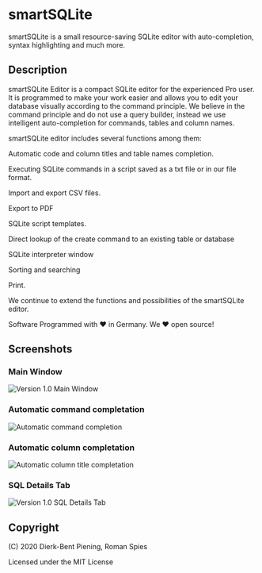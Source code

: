 # smartSQLite
 
smartSQLite is a small resource-saving SQLite editor with auto-completion, syntax highlighting and much more.


## Description

smartSQLite Editor is a compact SQLite editor for the experienced Pro user.
It is programmed to make your work easier and allows you to edit your database visually according to the command principle.
We believe in the command principle and do not use a query builder, instead we use intelligent auto-completion for commands, tables and column names.

smartSQLite editor includes several functions among them:

Automatic code and column titles and table names completion.

Executing SQLite commands in a script saved as a txt file or in our file format.

Import and export CSV files.

Export to PDF

SQLite script templates.

Direct lookup of the create command to an existing table or database

SQLite interpreter window

Sorting and searching

Print.

We continue to extend the functions and possibilities of the smartSQLite editor.
 
Software Programmed with ❤️ in Germany.
We ❤️ open source!

## Screenshots

### Main Window
![Version 1.0 Main Window](https://i.imgur.com/0sEYIHy.png)


### Automatic command completation
![Automatic command completion ](https://i.imgur.com/4lAl4I6.png)


### Automatic column completation
![Automatic column title completation ](https://i.imgur.com/9UrbGOI.png)


### SQL Details Tab
![Version 1.0 SQL Details Tab](https://i.imgur.com/foASJwN.png)


## Copyright
(C) 2020 Dierk-Bent Piening, Roman Spies

Licensed under the MIT License


